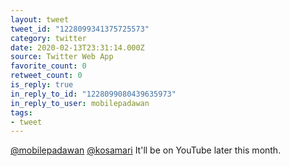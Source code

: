 ```yaml
---
layout: tweet
tweet_id: "1228099341375725573"
category: twitter
date: 2020-02-13T23:31:14.000Z
source: Twitter Web App
favorite_count: 0
retweet_count: 0
is_reply: true
in_reply_to_id: "1228099080439635973"
in_reply_to_user: mobilepadawan
tags:
- tweet
---
```


[@mobilepadawan](https://twitter.com/@mobilepadawan) [@kosamari](https://twitter.com/@kosamari) It'll be on YouTube later this month.
